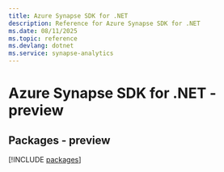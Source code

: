 ```yaml
---
title: Azure Synapse SDK for .NET
description: Reference for Azure Synapse SDK for .NET
ms.date: 08/11/2025
ms.topic: reference
ms.devlang: dotnet
ms.service: synapse-analytics
---
```

# Azure Synapse SDK for .NET - preview
## Packages - preview
[!INCLUDE [packages](synapse-index.md)]
